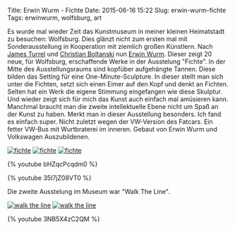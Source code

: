 Title: Erwin Wurm - Fichte
Date: 2015-06-16 15:22
Slug: erwin-wurm-fichte
Tags: erwinwurm, wolfsburg, art


Es wurde mal wieder Zeit das Kunstmuseum in meiner kleinen Heimatstadt zu besuchen: Wolfsburg. Dies glänzt nicht zum ersten mal mit Sonderausstellung in Kooperation mit ziemlich großen Künstlern. Nach [James Turrel](http://www.kunstmuseum-wolfsburg.de/519/James_Turrell._The_Wolfsburg_Project/) und [Christian Boltanski](http://www.kunstmuseum-wolfsburg.de/531/Christian) nun [Erwin Wurm](http://www.kunstmuseum-wolfsburg.de/1901/Erwin_Wurm/). Dieser zeigt 20 neue, für Wolfsburg, erschaffende Werke in der Ausstelung "Fichte". In der Mitte des Ausstellungsraums sind kopfüber aufgehängte Tannen. Diese bilden das Setting für eine One-Minute-Sculpture. In dieser stellt man sich unter die Fichten, setzt sich einen Eimer auf den Kopf und denkt an Fichten. Selten hat ein Werk die eigene Stimmung eingefangen wie diese Skulptur. Und wieder zeigt sich für mich das Kunst auch einfach mal amüsieren kann. Manchmal braucht man die zweite intellektuelle Ebene nicht um Spaß an der Kunst zu haben. Merkt man in dieser Ausstellung besonders. Ich fand es einfach super. Nicht zuletzt wegen der VW-Version des Fatcars. Ein fetter VW-Bus mit Wurtbraterei im inneren. Gebaut von Erwin Wurm und Volkswagen Auszubildenen.

[![fichte](https://farm6.staticflickr.com/5552/18841055371_17ac287217_b.jpg)](https://www.flickr.com/photos/8810721@N07/18841055371/)
[![fichte](https://farm4.staticflickr.com/3846/18841046161_de05aa1433_b.jpg)](https://www.flickr.com/photos/8810721@N07/18841046161/)
[![fichte](https://farm4.staticflickr.com/3738/18841011881_5091e13b4d_b.jpg)](https://www.flickr.com/photos/8810721@N07/18841011881/)

{% youtube bHZqcPcqdm0 %}

{% youtube 35I7jZ08VT0 %}

Die zweite Ausstelung im Museum war "Walk The Line".

[![walk the line](https://farm4.staticflickr.com/3765/18217704893_659dd42559_b.jpg)](https://www.flickr.com/photos/8810721@N07/18217704893/)
[![walk the line](https://farm4.staticflickr.com/3843/18812079176_fb8d61e5bb_b.jpg)](https://www.flickr.com/photos/8810721@N07/18812079176/)

{% youtube 3NB5X4zC2QM %}
